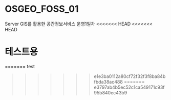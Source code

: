 # OSGEO_FOSS_01
Server GIS를 활용한 공간정보서비스 운영1일차
<<<<<<< HEAD
<<<<<<< HEAD
# 테스트용
=======
test
>>>>>>> e1e3ba0112a80cf72f32f3f8ba84bfbda38ac488
=======
>>>>>>> e3797ab4b5ec52c1ca549171c93f95b840ec43b9
